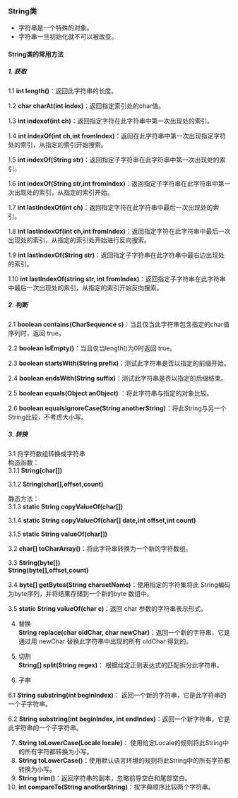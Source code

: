 ### String类    
- 字符串是一个特殊的对象。
- 字符串一旦初始化就不可以被改变。

#### String类的常用方法    
##### 1. 获取    
1.1 **int length()**：返回此字符串的长度。   

1.2 **char charAt(int index)**：返回指定索引处的char值。  

1.3 **int indexof(int ch)**：返回指定字符在此字符串中第一次出现处的索引。    

1.4 **int indexOf(int ch,int fromIndex)**：返回在此字符串中第一次出现指定字符处的索引，从指定的索引开始搜索。    

1.5 **int indexOf(String str)**：返回指定子字符串在此字符串中第一次出现处的索引。   

1.6 **int indexOf(String str,int fromIndex)**：返回指定子字符串在此字符串中第一次出现处的索引，从指定的索引开始。  

1.7 **int lastIndexOf(int ch)**：返回指定字符在此字符串中最后一次出现处的索引。

1.8 **int lastIndexOf(int ch,int fromIndex)**：返回指定字符在此字符串中最后一次出现处的索引，从指定的索引处开始进行反向搜索。    

1.9 **int lastIndexOf(String str)**：返回指定子字符串在此字符串中最右边出现处的索引。    

1.10 **int lastIndexOf(string str, int fromIndex)**：返回指定子字符串在此字符串中最后一次出现处的索引，从指定的索引开始反向搜索。

##### 2. 判断   

2.1 **boolean contains(CharSequence s)**：当且仅当此字符串包含指定的char值序列时，返回 true。

2.2 **boolean isEmpty()**：当且仅当length()为0时返回 true。

2.3 **boolean startsWith(String prefix)**：测试此字符串是否以指定的前缀开始。

2.4 **boolean endsWith(String suffix)**：测试此字符串是否以指定的后缀结束。

2.5 **boolean	equals(Object anObject)** ：将此字符串与指定的对象比较。

2.6 **boolean	equalsIgnoreCase(String anotherString)**：将此String与另一个String比较，不考虑大小写。
##### 3. 转换
3.1 将字符数组转换成字符串   
构造函数：   
 3.1.1 **String(char[])**   
 
 3.1.2
 **String(char[],offset,count)**
 
 静态方法：     
 3.1.3 **static String copyValueOf(char[])**   
 
 3.1.4 **static String copyValueOf(char[] date,int offset,int count)**   
 
 3.1.5
 **static String valueOf(char[])**
 
 3.2 **char[] toCharArray()**：将此字符串转换为一个新的字符数组。
 
 3.3 **String(byte[])**    
**String(byte[],offset,count)**
 
 3.4 **byte[] getBytes(String charsetName)**：使用指定的字符集将此 String编码为byte序列，并将结果存储到一个新的byte 数组中。  
 
 3.5 **static String valueOf(char c)**：返回 char 参数的字符串表示形式。
 
4. 替换    
 **String	replace(char oldChar, char newChar)**：返回一个新的字符串，它是通过用 newChar 替换此字符串中出现的所有 oldChar 得到的。
5. 切割    
**String[] split(String regex)**： 根据给定正则表达式的匹配拆分此字符串。

6. 子串  

6.1 **String substring(int beginIndex)**： 返回一个新的字符串，它是此字符串的一个子字符串。

6.2 **String substring(int beginIndex, int endIndex)**：返回一个新字符串，它是此字符串的一个子字符串。

7. **String toLowerCase(Locale locale)**： 使用给定Locale的规则将此String中的所有字符都转换为小写。
8. **String toLowerCase()**：使用默认语言环境的规则将此String中的所有字符都转换为小写。
9. **String trim()**：返回字符串的副本，忽略前导空白和尾部空白。
10. **int compareTo(String anotherString)**：按字典顺序比较两个字符串。
